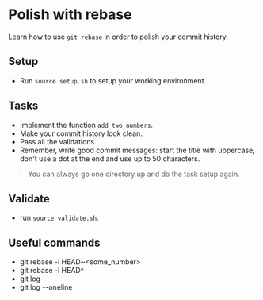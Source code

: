 # Polish with rebase
Learn how to use `git rebase` in order to polish your commit history.

## Setup
- Run `source setup.sh` to setup your working environment.

## Tasks
- Implement the function `add_two_numbers`.
- Make your commit history look clean.
- Pass all the validations.
- Remember, write good commit messages: start the title with uppercase, don't use a dot at the end and use up to 50 characters.

> You can always go one directory up and do the task setup again.

## Validate
- run `source validate.sh`.

## Useful commands
- git rebase -i HEAD~<some_number>
- git rebase -i HEAD^
- git log
- git log --oneline
